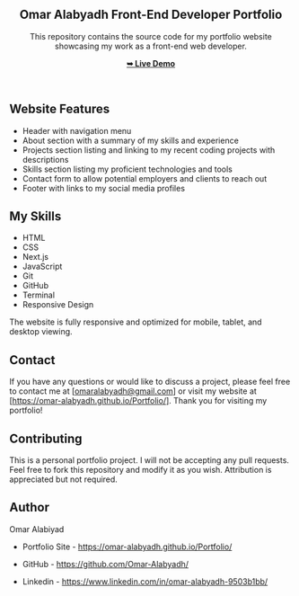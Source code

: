 <div align="center">
    
  <h2 align="center">Omar Alabyadh Front-End Developer Portfolio</h2>

  This repository contains the source code for my portfolio website showcasing my work as a front-end web developer.

  <a href="https://omar-alabyadh.github.io/Portfolio/"><strong>➥ Live Demo</strong></a>

</div>

<br />


## Website Features

- Header with navigation menu 
- About section with a summary of my skills and experience
- Projects section listing and linking to my recent coding projects with descriptions 
- Skills section listing my proficient technologies and tools
- Contact form to allow potential employers and clients to reach out 
- Footer with links to my social media profiles

## My Skills

- HTML
- CSS 
- Next.js
- JavaScript
- Git
- GitHub
- Terminal
- Responsive Design

The website is fully responsive and optimized for mobile, tablet, and desktop viewing.

## Contact

If you have any questions or would like to discuss a project, please feel free to contact me at [omaralabyadh@gmail.com] or visit my website at [https://omar-alabyadh.github.io/Portfolio/]. Thank you for visiting my portfolio!

## Contributing

This is a personal portfolio project. I will not be accepting any pull requests. Feel free to fork this repository and modify it as you wish. Attribution is appreciated but not required.

## Author

Omar Alabiyad

- Portfolio Site - https://omar-alabyadh.github.io/Portfolio/

- GitHub - https://github.com/Omar-Alabyadh/

- Linkedin - https://www.linkedin.com/in/omar-alabyadh-9503b1bb/
